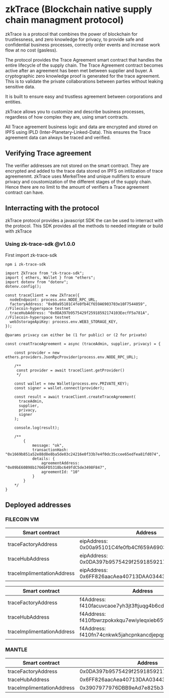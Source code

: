 # zkTrace (Blockchain native supply chain managment protocol)

zkTrace is a protocol that combines the power of blockchain for trustlessness, and zero knowledge for privacy, to provide safe and confidential business processes, correctly order events and increase work flow at no cost (gasless).

The protocol provides the Trace Agreement smart contract that handles the entire lifecycle of the supply chain. The Trace Agreement contract becomes active after an agreement has been met between supplier and buyer. A cryptographic zero knowledge proof is generated for the trace agreement. This is to validate the private collaborations between parties without leaking sensitive data.

It is built to ensure easy and trustless agreement between corporations and entities.

zkTrace allows you to customize and describe business processes, regardless of how complex they are, using smart contracts.

All Trace agreement business logic and data are encrypted and stored on IPFS using IPLD (Inter-Planetary-Linked-Data). This ensures the Trace agreement data can always be traced and verified.

## Verifying Trace agreement

The verifier addresses are not stored on the smart contract. They are encrypted and added to the trace data stored on IPFS on intilization of trace agreemenmt. zkTrace uses MerkelTree and unique nullifiers to ensure privacy and coustomization of the different stages of the supply chain. Hence there are no limit to the amount of verifiers a Trace agreement contract can have.

## Interracting with the protocol

zkTrace protocol provides a javascript SDK the can be used to interract with the protocol. This SDK provides all the methods to needed integrate or build with zkTrace

### Using zk-trace-sdk @v1.0.0

First import zk-trace-sdk

```
npm i zk-trace-sdk

```

```
import ZkTrace from "zk-trace-sdk";
import { ethers, Wallet } from "ethers";
import dotenv from "dotenv";
dotenv.config();

const traceClient = new ZkTrace({
  nodeEndpoint: process.env.NODE_RPC_URL,
  factoryAddress: "0x00a95101C4fe0fb4Cf659A6903703e10F7544059", //Filecoin-hyperspace testnet
  traceHubAddress: "0x0DA397b9575429f25918592174103EecfF5a781A", //Filecoin-hyperspace testnet
  web3storageApiKey: process.env.WEB3_STORAGE_KEY,
});

@params privacy can either be (1 for public) or (2 for private)

const creatTraceAgreement = async (traceAdmin, supplier, privacy) = {

    const provider = new ethers.providers.JsonRpcProvider(process.env.NODE_RPC_URL);

    /**
     const provider = await traceClient.getProvider()
     */

    const wallet = new Wallet(process.env.PRIVATE_KEY);
    const signer = wallet.connect(provider);

    const result = await traceClient.createTraceAgreement(
      traceAdmin,
      supplier,
      privacy,
      signer
    );

    console.log(result);

    /**
        {
            message: "ok",
            transactionHash: "0x1669b851a52e88d8e8ba5de03c24216e0f33b7e4f0dc35ccee65edfea81fd074",
            details: {
                agreementAddress: "0x09bE60B98b1766bFD5318bc649fdC5de3498F847",
                agreementId: "10"
            }
        }
    */
}

```

## Deployed addresses

### FILECOIN VM

| Smart contract             | Address                                                |
| -------------------------- | ------------------------------------------------------ |
| traceFactoryAddress        | eipAddress: 0x00a95101C4fe0fb4Cf659A6903703e10F7544059 |
| traceHubAddress            | eipAddress: 0x0DA397b9575429f25918592174103EecfF5a781A |
| traceImplimentationAddress | eipAddress: 0x6FF826aacAea40713DAA03443491f07Fc5A549CD |

| Smart contract             | Address                                                 |
| -------------------------- | ------------------------------------------------------- |
| traceFactoryAddress        | f4Address: f410facuvcaoe7yh3jt3ftjuqg4b6cd3viqczqyvs24y |
| traceHubAddress            | f4Address: f410fbwrzpokxkqu7ewiyleqxieb65t7vu6a2kxxrdrq |
| traceImplimentationAddress | f4Address: f410fn74cnkwk5jahcpnkancdjepqp7c2ksonv2q5x3i |

### MANTLE

| Smart contract             | Address                                    |
| -------------------------- | ------------------------------------------ |
| traceFactoryAddress        | 0x0DA397b9575429f25918592174103EecfF5a781A |
| traceHubAddress            | 0x6FF826aacAea40713DAA03443491f07Fc5A549CD |
| traceImplimentationAddress | 0x3907977976DBB9eAd7e825b3d34B5d0F97D22bC5 |
